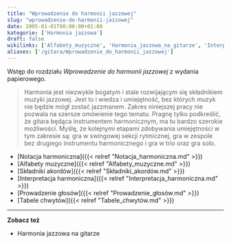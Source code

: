 ```yaml
---
title: "Wprowadzenie do harmonii jazzowej"
slug: "wprowadzenie-do-harmonii-jazzowej"
date: 2005-01-01T00:00:00+01:00
kategorie: ['Harmonia jazzowa']
draft: false
wikilinks: ['Alfabety_muzyczne', 'Harmonia_jazzowa_na_gitarze', 'Interpretacja_harmoniczna', 'Notacja_harmoniczna', 'Prowadzenie_g%C5%82os%C3%B3w', 'Sk%C5%82adniki_akord%C3%B3w', 'Tabele_chwyt%C3%B3w', 'instrument_harmoniczny', 'sekcja_rytmiczna']
aliases: ['/gitara/Wprowadzenie_do_harmonii_jazzowej']
---
```

Wstęp do rozdziału *Wprowadzenie do harmonii jazzowej* z wydania
papierowego.

> Harmonia jest niezwykle bogatym i stale rozwijającym się składnikiem
> muzyki jazzowej. Jest to i wiedza i umiejętność, bez których muzyk nie
> będzie mógł zostać jazzmanem. Zakres niniejszej pracy nie pozwala na
> szersze omówienie tego tematu. Pragnę tylko podkreślić, że gitara
> będąca instrumentem
> harmonicznym<!-- link nie odnosił się do niczego: 'Wprowadzenie do harmonii jazzowej' ('content/parked/harmonia/Wprowadzenie_do_harmonii_jazzowej.md') links to 'instrument_harmoniczny' ('content/parked/harmonia/instrument_harmoniczny.md') and that does not exist -->, ma tu bardzo
> szerokie możliwości. Myślę, że kolejnymi etapami zdobywania
> umiejętności w tym zakresie są: gra w swingowej sekcji
> rytmicznej<!-- link nie odnosił się do niczego: 'Wprowadzenie do harmonii jazzowej' ('content/parked/harmonia/Wprowadzenie_do_harmonii_jazzowej.md') links to 'sekcja_rytmiczna' ('content/parked/harmonia/sekcja_rytmiczna.md') and that does not exist -->, gra w zespole bez drugiego
> instrumentu harmonicznego i gra w trio oraz gra solo.

  - [Notacja harmoniczna]({{< relref "Notacja_harmoniczna.md" >}})
  - [Alfabety muzyczne]({{< relref "Alfabety_muzyczne.md" >}})
  - [Składniki akordów]({{< relref "Składniki_akordów.md" >}})
  - [Interpretacja harmoniczna]({{< relref "Interpretacja_harmoniczna.md" >}})
  - [Prowadzenie głosów]({{< relref "Prowadzenie_głosów.md" >}})
  - [Tabele chwytów]({{< relref "Tabele_chwytów.md" >}})

-----

**Zobacz też**

  - Harmonia jazzowa na
    gitarze<!-- link nie odnosił się do niczego: 'Wprowadzenie do harmonii jazzowej' ('content/parked/harmonia/Wprowadzenie_do_harmonii_jazzowej.md') links to 'Harmonia_jazzowa_na_gitarze' ('content/parked/harmonia/Harmonia_jazzowa_na_gitarze.md') and that does not exist -->


